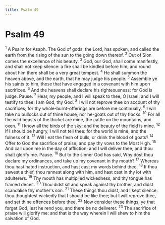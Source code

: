 ```yaml
---
title: Psalm 49
---
```

# Psalm 49

<sup>1</sup> A Psalm for Asaph. The God of gods, the Lord, has spoken, and called the earth from the rising of the sun to the going down thereof. <sup>2</sup> Out of Sion comes the excellence of his beauty. <sup>3</sup> God, our God, shall come manifestly, and shall not keep silence: a fire shall be kindled before him, and round about him there shall be a very great tempest. <sup>4</sup> He shall summon the heaven above, and the earth, that he may judge his people. <sup>5</sup> Assemble ye his saints to him, those that have engaged in a covenant with him upon sacrifices. <sup>6</sup> And the heavens shall declare his righteousness: for God is judge. Pause. <sup>7</sup> Hear, my people, and I will speak to thee, O Israel: and I will testify to thee: I am God, thy God. <sup>8</sup> I will not reprove thee on account of thy sacrifices; for thy whole-burnt-offerings are before me continually. <sup>9</sup> I will take no bullocks out of thine house, nor he-goats out of thy flocks. <sup>10</sup> For all the wild beasts of the thicket are mine, the cattle on the mountains, and oxen. <sup>11</sup> I know all the birds of the sky; and the beauty of the field is mine. <sup>12</sup> If I should be hungry, I will not tell thee: for the world is mine, and the fulness of it. <sup>13</sup> Will I eat the flesh of bulls, or drink the blood of goats? <sup>14</sup> Offer to God the sacrifice of praise; and pay thy vows to the Most High. <sup>15</sup> And call upon me in the day of affliction; and I will deliver thee, and thou shalt glorify me. Pause. <sup>16</sup> But to the sinner God has said, Why dost thou declare my ordinances, and take up my covenant in thy mouth? <sup>17</sup> Whereas thou hast hated instruction, and hast cast my words behind thee. <sup>18</sup> If thou sawest a thief, thou rannest along with him, and hast cast in thy lot with adulterers. <sup>19</sup> Thy mouth has multiplied wickedness, and thy tongue has framed deceit. <sup>20</sup> Thou didst sit and speak against thy brother, and didst scandalise thy mother's son. <sup>21</sup> These things thou didst, and I kept silence: thou thoughtest wickedly that I should be like thee; but I will reprove thee, and set thine offences before thee. <sup>22</sup> Now consider these things, ye that forget God, lest he rend you, and there be no deliverer. <sup>23</sup> The sacrifice of praise will glorify me: and that is the way wherein I will shew to him the salvation of God. 